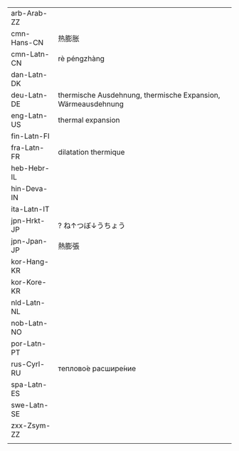 | | | |
|-|-|-|
| arb-Arab-ZZ |  |  |
| cmn-Hans-CN | 热膨胀 |  |
| cmn-Latn-CN | rè péngzhàng |  |
| dan-Latn-DK |  |  |
| deu-Latn-DE | thermische Ausdehnung, thermische Expansion, Wärmeausdehnung |  |
| eng-Latn-US | thermal expansion |  |
| fin-Latn-FI |  |  |
| fra-Latn-FR | dilatation thermique |  |
| heb-Hebr-IL |  |  |
| hin-Deva-IN |  |  |
| ita-Latn-IT |  |  |
| jpn-Hrkt-JP | ? ね↑つぼ↓うちょう |  |
| jpn-Jpan-JP | 熱膨張 |  |
| kor-Hang-KR |  |  |
| kor-Kore-KR |  |  |
| nld-Latn-NL |  |  |
| nob-Latn-NO |  |  |
| por-Latn-PT |  |  |
| rus-Cyrl-RU | теплово́е расшире́ние |  |
| spa-Latn-ES |  |  |
| swe-Latn-SE |  |  |
| zxx-Zsym-ZZ |  |  |
|  |  |  |
